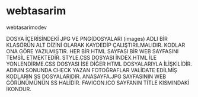 # webtasarim
webtasarimodev

DOSYA İÇERİSİNDEKİ JPG VE PNG(DOSYALARI (images) ADLI BİR KLASÖRÜN ALT DİZİNİ OLARAK KAYDEDİP ÇALIŞTIRILMALIDIR. KODLAR ONA GÖRE YAZILMIŞTIR.
HER BİR HTML SAYFASI BİR WEB SAYFASINI TEMSİL ETMEKTEDİR.
STYLE.CSS DOSYASI İNDEX.HTML İLE YONLENDİRME.CSS DOSYASI İSE DİĞER HTML DOSYALARIYLA İLİŞKİLİDİR.
ADININ SONUNDA CHECK YAZAN FOTOĞRAFLAR VALİDATE EDİLMİŞ KODLARIN SS DOSYALARIDIR.
ANASAYFA.JPG SAYFASININ WEB GÖRÜNÜMÜNÜN SS HALİDİR.
FAVICON.ICO SAYFANIN TİTLE KISMINDAKİ İKONDUR.
